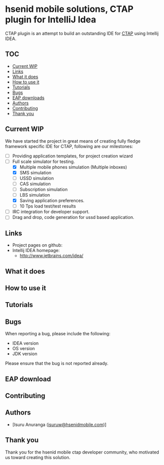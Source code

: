 # hsenid mobile solutions, CTAP plugin for IntelliJ Idea

CTAP plugin is an attempt to build an outstanding IDE for
[CTAP](http://www.hsenidmobile.com/telco-application-platform/) using Intellij IDEA.


## TOC

+ [Current WIP](#current-wip)
+ [Links](#links)
+ [What it does](#what-it-does)
+ [How to use it](#how-to-use-it)
+ [Tutorials](#tutorials)
+ [Bugs](#bugs)
+ [EAP downloads](#eap-download)
+ [Authors](#authors)
+ [Contributing](#contributing)
+ [Thank you](#thank-you)

## Current WIP

We have started the project in great means of creating fully fledge framework specific IDE for CTAP, following are our milestones:

+ [ ] Providing application templates, for project creation wizard
+ [ ] Full scale simulator for testing.
    + [x] Multiple mobile phones simulation (Multiple inboxes)
    + [x] SMS simulation
    + [ ] USSD simulation
    + [ ] CAS simulation
    + [ ] Subscription simulation
    + [ ] LBS simulation
    + [x] Saving application preferences.
    + [ ] 10 Tps load test/test results
+ [ ] IRC integration for developer support.
+ [ ] Drag and drop, code generation for ussd based application.

## Links

+ Project pages on github:
+ Intellij IDEA homepage:
    + <http://www.jetbrains.com/idea/>

## What it does


## How to use it

## Tutorials

## Bugs

When reporting a bug, please include the following:
- IDEA version
- OS version
- JDK version

Please ensure that the bug is not reported already.

## EAP download

## Contributing

## Authors

+ [Isuru Anuranga (isuruw@hsenidmobile.com)]

## Thank you

Thank you for the hsenid mobile ctap developer community, who motivated us toward creating this solution.
